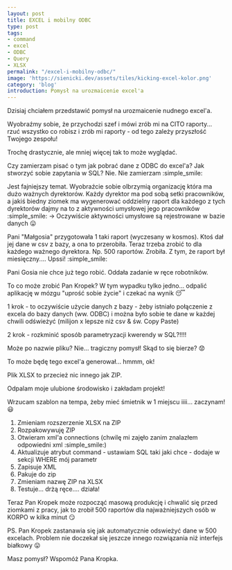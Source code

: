 ```yaml
---
layout: post
title: EXCEL i mobilny ODBC
type: post
tags:
- command
- excel
- ODBC
- Query
- XLSX
permalink: "/excel-i-mobilny-odbc/"
image: 'https://sienicki.dev/assets/tiles/kicking-excel-kolor.png'
category: 'blog' 
introduction: Pomysł na urozmaicenie excel'a
---
```

Dzisiaj chciałem przedstawić pomysł na urozmaicenie nudnego excel'a.

Wyobraźmy sobie, że przychodzi szef i mówi zrób mi na CITO raporty... rzuć wszystko co robisz i zrób mi raporty - od tego zależy przyszłość Twojego zespołu!

Trochę drastycznie, ale mniej więcej tak to może wyglądać.

Czy zamierzam pisać o tym jak pobrać dane z ODBC do excel'a? Jak stworzyć sobie zapytania w SQL? Nie. Nie zamierzam :simple_smile:

Jest fajniejszy temat. Wyobraźcie sobie olbrzymią organizację która ma dużo ważnych dyrektorów. 
Każdy dyrektor ma pod sobą setki pracowników, a jakiś biedny ziomek ma wygenerować oddzielny raport dla każdego z tych dyrektorów dajmy na to z  aktywności umysłowej jego pracowników :simple_smile:  -> Oczywiście aktywności umysłowe są rejestrowane w bazie danych :stuck_out_tongue:

Pani "Małgosia" przygotowała 1 taki raport (wyczesany w kosmos). 
Ktoś dał jej dane w csv z bazy, a ona to przerobiła. 
Teraz trzeba zrobić to dla każdego ważnego dyrektora. Np. 500 raportów. Zrobiła. 
Z tym, że raport był miesięczny.... Upssi! :simple_smile:

Pani Gosia nie chce już tego robić. Oddała zadanie w ręce robotników.

To co może zrobić Pan Kropek? W tym wypadku tylko jedno... odpalić aplikację w mózgu "uprość sobie życie" i czekać na wynik :sleeping:

1 krok - to oczywiście użycie danych z bazy - żeby istniało połączenie z excela do bazy danych (ww. ODBC) i można było sobie te dane w każdej chwili odświeżyć (milijon x lepsze niż csv & św. Copy Paste)

2 krok - rozkminić sposób parametryzacji kwerendy w SQL?!!!!

Może po nazwie pliku? Nie... tragiczny pomysł! Skąd to się bierze? :worried:

To może będę tego excel'a generował... hmmm, ok!

Plik XLSX to przecież nic innego jak ZIP.

Odpalam moje ulubione środowisko i zakładam projekt!

Wrzucam szablon na tempa, żeby mieć śmietnik w 1 miejscu iiii... zaczynam! :smiley:

1. Zmieniam rozszerzenie XLSX na ZIP
2. Rozpakowywuję ZIP
3. Otwieram xml'a connections (chwilę mi zajęło zanim znalazłem odpowiedni xml :simple_smile:)
4. Aktualizuje atrybut command - ustawiam SQL taki jaki chce - dodaje w sekcji WHERE mój parametr
5. Zapisuje XML
6. Pakuje do zip
7. Zmieniam nazwę ZIP na XLSX
8. Testuje... drżą ręce.... działa!

Teraz Pan Kropek może rozpocząć masową produkcję i chwalić się przed ziomkami z pracy, jak to zrobił 500 raportów dla najważniejszych osób w KORPO w kilka minut :smirk:

PS. Pan Kropek zastanawia się jak automatycznie odswieżyć dane w 500 excelach. 
Problem nie doczekał się jeszcze innego rozwiązania niż interfejs białkowy :stuck_out_tongue:

Masz pomysł? Wspomóż Pana Kropka.